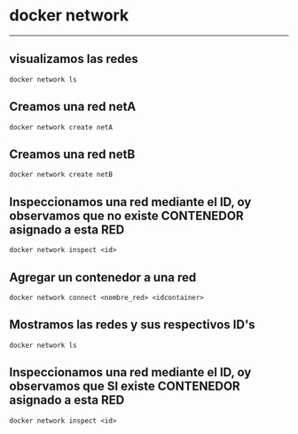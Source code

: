 # docker network
---
## visualizamos las redes
```
docker network ls
```
## Creamos una red netA
```
docker network create netA
```
## Creamos una red netB
```
docker network create netB
```
## Inspeccionamos una red mediante el ID, oy observamos que no existe CONTENEDOR asignado a esta RED
```
docker network inspect <id>
```
## Agregar un contenedor a una red
```
docker network connect <nombre_red> <idcontainer>
```
## Mostramos las redes y sus respectivos ID's
```
docker network ls
```
## Inspeccionamos una red mediante el ID, oy observamos que SI existe CONTENEDOR asignado a esta RED
```
docker network inspect <id>
```
